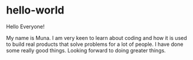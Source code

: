 # hello-world

Hello Everyone!

My name is Muna. I am very keen to learn about coding and how it is used to build real products that solve problems for a lot of people.
I have done some really good things. Looking forward to doing greater things.
